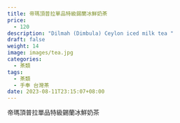 ```yaml
---
title: 帝瑪頂普拉單品特級錫蘭冰鮮奶茶
price:
  - 120
description: "Dilmah (Dimbula) Ceylon iced milk tea "
draft: false
weight: 14
image: images/tea.jpg
categories:
  - 茶類
tags:
  - 茶類
  - 手奉 台灣茶
date: 2023-08-11T23:15:07+08:00
---
```


 帝瑪頂普拉單品特級錫蘭冰鮮奶茶
